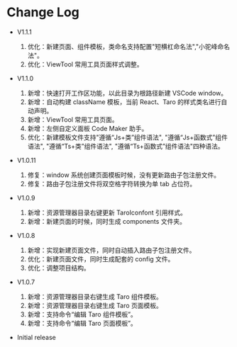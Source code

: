 # Change Log

- V1.1.1

  1. 优化：新建页面、组件模板，类命名支持配置"短横杠命名法","小驼峰命名法"。
  2. 优化：ViewTool 常用工具页面样式调整。

- V1.1.0

  1. 新增：快速打开工作区功能，以此目录为根路径新建 VSCode window。
  2. 新增：自动构建 className 模板，当前 React、Taro 的样式类名进行自动声明。
  3. 新增：ViewTool 常用工具页面。
  4. 新增：左侧自定义面板 Code Maker 助手。
  5. 优化：新建模板文件支持"遵循“Js+类”组件语法", "遵循“Js+函数式”组件语法", "遵循“Ts+类”组件语法", "遵循“Ts+函数式”组件语法"四种语法。

- V1.0.11

  1. 修复：window 系统创建页面模板时候，没有更新路由子包注册文件。
  2. 修复：路由子包注册文件将双空格字符转换为单 tab 占位符。

- V1.0.9

  1. 新增：资源管理器目录右键更新 TaroIconfont 引用样式。
  2. 新增：新建页面的时候，同时生成 components 文件夹。

- V1.0.8

  1. 新增：实现新建页面文件，同时自动插入路由子包注册文件。
  2. 优化：新建页面文件，同时生成配套的 config 文件。
  3. 优化：调整项目结构。

- V1.0.7

  1.  新增：资源管理器目录右键生成 Taro 组件模板。
  2.  新增：资源管理器目录右键生成 Taro 页面模板。
  3.  新增：支持命令“编辑 Taro 组件模板”。
  4.  新增：支持命令“编辑 Taro 页面模板”。

- Initial release

